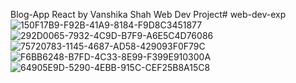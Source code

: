 Blog-App React by Vanshika Shah 
Web Dev Project# web-dev-exp
![150F17B9-F92B-41A9-8184-F9D8C3451877](https://github.com/vanss28/web-dev-exp/assets/136988144/d232faee-184b-4aa5-8463-f3b0e6236455)
![292D0065-7932-4C9D-B7F9-A6E5C4D76086](https://github.com/vanss28/web-dev-exp/assets/136988144/0c5bde50-3252-4ef1-aead-f752d5bcb5f4)
![75720783-1145-4687-AD58-429093F0F79C](https://github.com/vanss28/web-dev-exp/assets/136988144/4c941199-46ca-4bbd-92b2-ec5152210731)
![F6BB6248-B7FD-4C33-8E99-F399E910300A](https://github.com/vanss28/web-dev-exp/assets/136988144/adb6d3a7-116d-4862-8fd2-ec93026e1752)
![64905E9D-5290-4EBB-915C-CEF25B8A15C8](https://github.com/vanss28/web-dev-exp/assets/136988144/fa2edd8c-4a99-4b18-9460-532d1c773c2a)
